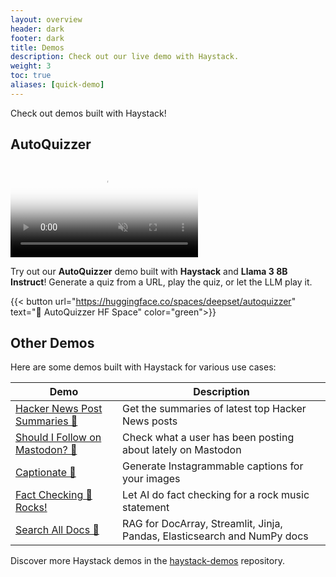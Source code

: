```yaml
---
layout: overview
header: dark
footer: dark
title: Demos
description: Check out our live demo with Haystack.
weight: 3
toc: true
aliases: [quick-demo]
---
```


Check out demos built with Haystack!

## AutoQuizzer

<video autoplay loop muted playsinline poster="/images/haystack-demo-poster.jpg" class="responsive"><source src="/images/autoquizzer-demo.mp4" type="video/mp4"></video>

Try out our **AutoQuizzer** demo built with **Haystack** and **Llama 3 8B Instruct**! Generate a quiz from a URL, play the quiz, or let the LLM play it.

{{< button url="https://huggingface.co/spaces/deepset/autoquizzer" text="🤗 AutoQuizzer HF Space" color="green">}}

## Other Demos

Here are some demos built with Haystack for various use cases:

<!-- * [Hacker News Post Summaries 🧡](https://huggingface.co/spaces/Tuana/hackernews-summaries)
* [Should I Follow on Mastodon? 🐤](https://huggingface.co/spaces/deepset/should-i-follow)
* [Captionate 📸](https://huggingface.co/spaces/bilgeyucel/captionate)
* [Fact Checking 🎸 Rocks!](https://huggingface.co/spaces/anakin87/fact-checking-rocks)
* [Search All Docs 🔎](https://huggingface.co/spaces/deepset/search-all-the-docs) -->

<div class="styled-table demo">

|Demo |Description|
|--|--|
|[Hacker News Post Summaries 🧡](https://huggingface.co/spaces/Tuana/hackernews-summaries)|Get the summaries of latest top Hacker News posts|
|[Should I Follow on Mastodon? 🐤](https://huggingface.co/spaces/deepset/should-i-follow) |Check what a user has been posting about lately on Mastodon|
|[Captionate 📸](https://huggingface.co/spaces/bilgeyucel/captionate)                     |Generate Instagrammable captions for your images|
|[Fact Checking 🎸 Rocks!](https://huggingface.co/spaces/anakin87/fact-checking-rocks)    |Let AI do fact checking for a rock music statement|
|[Search All Docs 🔎](https://huggingface.co/spaces/deepset/search-all-the-docs)    | RAG for DocArray, Streamlit, Jinja, Pandas, Elasticsearch and NumPy docs|
</div>

Discover more Haystack demos in the [haystack-demos](https://github.com/deepset-ai/haystack-demos) repository.

